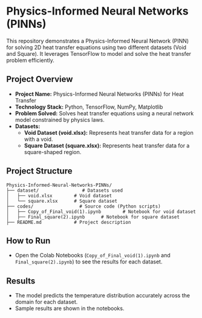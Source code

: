 
# Physics-Informed Neural Networks (PINNs)

This repository demonstrates a Physics-Informed Neural Network (PINN) for solving 2D heat transfer equations using two different datasets (Void and Square). It leverages TensorFlow to model and solve the heat transfer problem efficiently.

## Project Overview
- **Project Name:** Physics-Informed Neural Networks (PINNs) for Heat Transfer
- **Technology Stack:** Python, TensorFlow, NumPy, Matplotlib
- **Problem Solved:** Solves heat transfer equations using a neural network model constrained by physics laws.
- **Datasets:**
  - **Void Dataset (void.xlsx):** Represents heat transfer data for a region with a void.
  - **Square Dataset (square.xlsx):** Represents heat transfer data for a square-shaped region.

## Project Structure
```
Physics-Informed-Neural-Networks-PINNs/
├── dataset/                # Datasets used
│   ├── void.xlsx        # Void dataset
│   └── square.xlsx      # Square dataset
├── codes/                 # Source code (Python scripts)
│   ├── Copy_of_Final_void(1).ipynb        # Notebook for void dataset
│   ├── Final_square(2).ipynb      # Notebook for square dataset
├── README.md            # Project description
```

## How to Run
- Open the Colab Notebooks (`Copy_of_Final_void(1).ipynb` and `Final_square(2).ipynb`) to see the results for each dataset.

## Results
- The model predicts the temperature distribution accurately across the domain for each dataset.
- Sample results are shown in the notebooks.
